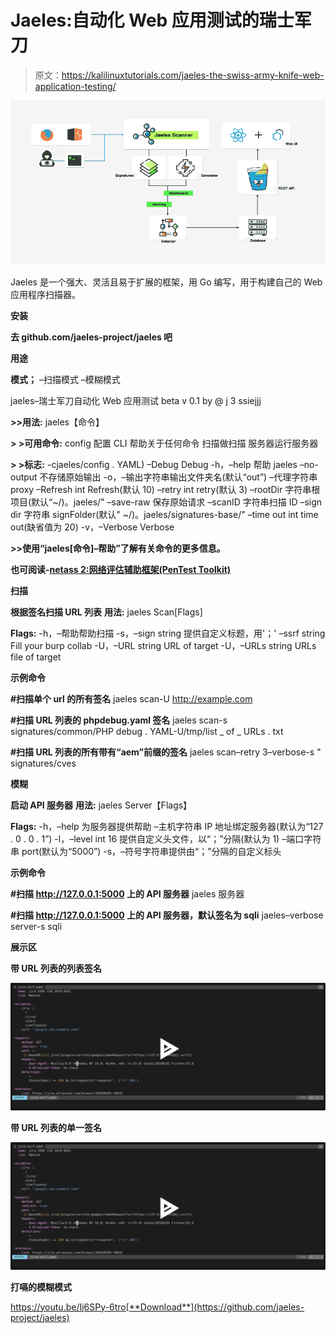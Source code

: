 # Jaeles:自动化 Web 应用测试的瑞士军刀

> 原文：<https://kalilinuxtutorials.com/jaeles-the-swiss-army-knife-web-application-testing/>

[![Jaeles : The Swiss Army Knife For Automated Web Application Testing](img/fd7c06cbb74db786f766f1429023d835.png "Jaeles : The Swiss Army Knife For Automated Web Application Testing")](https://1.bp.blogspot.com/-SbIdsxJ2VB0/XdBfF175YwI/AAAAAAAADdc/NJoA68EuPCQouoZcAsZW-nlyJiqM9GHzwCLcBGAsYHQ/s1600/jaeles-architecture%2B%25281%2529.png)

Jaeles 是一个强大、灵活且易于扩展的框架，用 Go 编写，用于构建自己的 Web 应用程序扫描器。

**安装**

**去 github.com/jaeles-project/jaeles 吧**

**用途**

**模式；** –扫描模式
–模糊模式

jaeles–瑞士军刀自动化 Web 应用测试 beta v 0.1 by @ j 3 ssiejjj

**>>用法:** jaeles【命令】

**> >可用命令:** config 配置 CLI
帮助关于任何命令
扫描做扫描
服务器运行服务器

**> >标志:** -cjaeles/config . YAML)
–Debug Debug
-h，–help 帮助 jaeles
–no-output 不存储原始输出
-o，–输出字符串输出文件夹名(默认“out”)
–代理字符串 proxy
–Refresh int Refresh(默认 10)
–retry int retry(默认 3)
–rootDir 字符串根项目(默认“~/)。jaeles/"
–save-raw 保存原始请求
–scanID 字符串扫描 ID
–sign dir 字符串 signFolder(默认" ~/)。jaeles/signatures-base/"
–time out int time out(缺省值为 20)
-v，–Verbose Verbose

**>>使用“jaeles[命令]–帮助”了解有关命令的更多信息。**

**也可阅读-[netass 2:网络评估辅助框架(PenTest Toolkit)](https://kalilinuxtutorials.com/netass2-network-assessment-assistance-framework/)**

**扫描**

**根据签名扫描 URL 列表** 
**用法:** jaeles Scan[Flags]

**Flags:** -h，–帮助帮助扫描
-s，–sign string 提供自定义标题，用'；'
–ssrf string Fill your burp collab
-U，–URL string URL of target
-U，–URLs string URLs file of target

**示例命令**

**#扫描单个 url 的所有签名** jaeles scan-U http://example.com

**#扫描 URL 列表的 phpdebug.yaml 签名** jaeles scan-s signatures/common/PHP debug . YAML-U/tmp/list _ of _ URLs . txt

**#扫描 URL 列表的所有带有“aem”前缀的签名** jaeles scan–retry 3–verbose-s " signatures/cves

**模糊**

**启动 API 服务器** 
**用法:** jaeles Server【Flags】

**Flags:** -h，–help 为服务器提供帮助
–主机字符串 IP 地址绑定服务器(默认为“127 . 0 . 0 . 1”)
-l，–level int 16 提供自定义头文件，以“；”分隔(默认为 1)
–端口字符串 port(默认为“5000”)
-s，–符号字符串提供由“；”分隔的自定义标头

**示例命令**

**#扫描 http://127.0.0.1:5000 上的 API 服务器** jaeles 服务器

**#扫描 http://127.0.0.1:5000 上的 API 服务器，默认签名为 sqli** jaeles–verbose server-s sqli

**展示区**

**带 URL 列表的列表签名**

[![](img/8ff72becebaa4a3e33f35459845a777a.png)](https://asciinema.org/a/281205)

**带 URL 列表的单一签名**

[![](img/8ff72becebaa4a3e33f35459845a777a.png)](https://asciinema.org/a/281205)

**打嗝的模糊模式**

https://youtu.be/Ij6SPy-6tro[**Download**](https://github.com/jaeles-project/jaeles)